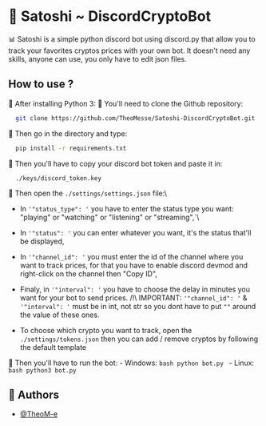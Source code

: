 
# 🚀 Satoshi ~ DiscordCryptoBot

📊 Satoshi is a simple python discord bot using discord.py that allow you to track your favorites cryptos prices with your own bot. 
It doesn't need any skills, anyone can use, you only have to edit json files.


## How to use ?
🔹 After installing Python 3:
🔸 You'll need to clone the Github repository:
```bash
  git clone https://github.com/TheoMesse/Satoshi-DiscordCryptoBot.git
```

🔸 Then go in the directory and type:

```bash
  pip install -r requirements.txt
```
🔸 Then you'll have to copy your discord bot token and paste it in:

```
  ./keys/discord_token.key
```
🔸 Then open the `./settings/settings.json` file:\
  - In `'"status_type": '` you have to enter the status type you want: "playing" or "watching" or "listening" or "streaming",`\
  - In `'"status": '` you can enter whatever you want, it's the status that'll be displayed,
  - In `'"channel_id": '` you must enter the id of the channel where you want to track prices, for that you have to enable discord devmod and right-click on the channel then "Copy ID",
  - Finaly, in `'"interval": '` you have to choose the delay in minutes you want for your bot to send prices.
  /!\ IMPORTANT: `'"channel_id": '` & `'"interval": '` must be in int, not str so you dont have to put `""` around the value of these ones.

- To choose which crypto you want to track, open the `./settings/tokens.json` then you can add / remove cryptos by following the default template

🔸 Then you'll have to run the bot:
    - Windows:
    ```bash
    python bot.py
    ```
    - Linux:
    ```bash
    python3 bot.py
    ```
## 👴 Authors

- [@TheoM-e](https://www.github.com/TheoM-e)

